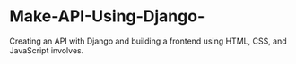 # Make-API-Using-Django-
Creating an API with Django and building a frontend using HTML, CSS, and JavaScript involves.
